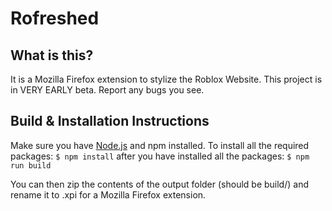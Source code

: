 # Rofreshed
## What is this?
It is a Mozilla Firefox extension to stylize the Roblox Website. This project is in VERY EARLY beta. Report any bugs you see.
## Build & Installation Instructions
Make sure you have [Node.js](https://nodejs.org) and npm installed. To install all the required packages:
``$ npm install``
after you have installed all the packages:
``$ npm run build``

You can then zip the contents of the output folder (should be build/) and rename it to .xpi for a Mozilla Firefox extension.
